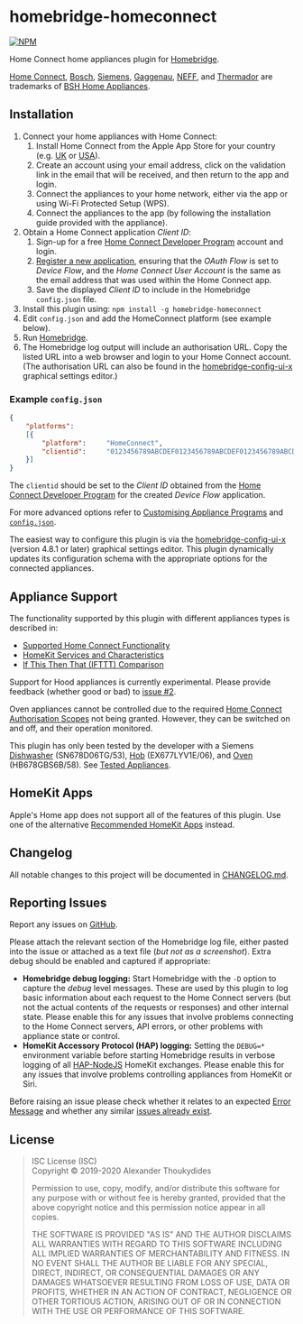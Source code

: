# homebridge-homeconnect

[![NPM](https://nodei.co/npm/homebridge-homeconnect.png)](https://nodei.co/npm/homebridge-homeconnect/)

Home Connect home appliances plugin for [Homebridge](https://github.com/nfarina/homebridge).

[Home Connect](https://www.home-connect.com), [Bosch](https://www.bosch-home.com/), [Siemens](https://www.siemens-home.bsh-group.com/), [Gaggenau](https://www.gaggenau.com/), [NEFF](https://www.neff-home.com/), and [Thermador](https://www.thermador.com/) are trademarks of [BSH Home Appliances](https://www.bsh-group.com).

## Installation

1. Connect your home appliances with Home Connect:
   1. Install Home Connect from the Apple App Store for your country (e.g. [UK](https://itunes.apple.com/gb/app/home-connect-app/id901397789) or [USA](https://itunes.apple.com/us/app/home-connect-america/id1134525430)).
   1. Create an account using your email address, click on the validation link in the email that will be received, and then return to the app and login.
   1. Connect the appliances to your home network, either via the app or using Wi-Fi Protected Setup (WPS).
   1. Connect the appliances to the app (by following the installation guide provided with the appliance).
1. Obtain a Home Connect application *Client ID*:
   1. Sign-up for a free [Home Connect Developer Program](https://developer.home-connect.com/user/register) account and login.
   1. [Register a new application](https://developer.home-connect.com/applications/add), ensuring that the *OAuth Flow* is set to *Device Flow*, and the *Home Connect User Account* is the same as the email address that was used within the Home Connect app.
   1. Save the displayed *Client ID* to include in the Homebridge `config.json` file.
1. Install this plugin using: `npm install -g homebridge-homeconnect`
1. Edit `config.json` and add the HomeConnect platform (see example below).
1. Run [Homebridge](https://github.com/nfarina/homebridge).
1. The Homebridge log output will include an authorisation URL. Copy the listed URL into a web browser and login to your Home Connect account. (The authorisation URL can also be found in the [homebridge-config-ui-x](https://github.com/oznu/homebridge-config-ui-x) graphical settings editor.)
 
### Example `config.json`
```JSON
{
    "platforms":
    [{
        "platform":     "HomeConnect",
        "clientid":     "0123456789ABCDEF0123456789ABCDEF0123456789ABCDEF0123456789ABCDEF"
    }]
}
```
The `clientid` should be set to the *Client ID* obtained from the [Home Connect Developer Program](https://developer.home-connect.com/applications) for the created *Device Flow* application.

For more advanced options refer to [Customising Appliance Programs](https://github.com/thoukydides/homebridge-homeconnect/wiki/Programs) and [`config.json`](https://github.com/thoukydides/homebridge-homeconnect/wiki/config.json).

The easiest way to configure this plugin is via the [homebridge-config-ui-x](https://github.com/oznu/homebridge-config-ui-x) (version 4.8.1 or later) graphical settings editor. This plugin dynamically updates its configuration schema with the appropriate options for the connected appliances.

## Appliance Support

The functionality supported by this plugin with different appliances types is described in:
* [Supported Home Connect Functionality](https://github.com/thoukydides/homebridge-homeconnect/wiki/Functionality)
* [HomeKit Services and Characteristics](https://github.com/thoukydides/homebridge-homeconnect/wiki/HomeKit-Mapping)
* [If This Then That (IFTTT) Comparison](https://github.com/thoukydides/homebridge-homeconnect/wiki/IFTTT)

Support for Hood appliances is currently experimental. Please provide feedback (whether good or bad) to [issue #2](https://github.com/thoukydides/homebridge-homeconnect/issues/2).

Oven appliances cannot be controlled due to the required [Home Connect Authorisation Scopes](https://github.com/thoukydides/homebridge-homeconnect/wiki/Scopes) not being granted. However, they can be switched on and off, and their operation monitored.

This plugin has only been tested by the developer with a Siemens [Dishwasher](https://www.siemens-home.bsh-group.com/uk/mysiemens/products/0004436388) (SN678D06TG/53), [Hob](https://www.siemens-home.bsh-group.com/uk/mysiemens/products/0004436379) (EX677LYV1E/06), and [Oven](https://www.siemens-home.bsh-group.com/uk/mysiemens/products/0004401572) (HB678GBS6B/58). See [Tested Appliances](https://github.com/thoukydides/homebridge-homeconnect/wiki/Testing).

## HomeKit Apps

Apple's Home app does not support all of the features of this plugin. Use one of the alternative [Recommended HomeKit Apps](https://github.com/thoukydides/homebridge-homeconnect/wiki/HomeKit-Apps) instead.

## Changelog

All notable changes to this project will be documented in [CHANGELOG.md](CHANGELOG.md).

## Reporting Issues

Report any issues on [GitHub](https://github.com/thoukydides/homebridge-homeconnect/issues/new/choose).

Please attach the relevant section of the Homebridge log file, either pasted into the issue or attached as a text file (*but not as a screenshot*). Extra debug should be enabled and captured if appropriate:
* **Homebridge debug logging:** Start Homebridge with the `-D` option to capture the *debug* level messages. These are used by this plugin to log basic information about each request to the Home Connect servers (but not the actual contents of the requests or responses) and other internal state. Please enable this for any issues that involve problems connecting to the Home Connect servers, API errors, or other problems with appliance state or control.
* **HomeKit Accessory Protocol (HAP) logging:** Setting the `DEBUG=*` environment variable before starting Homebridge results in verbose logging of all [HAP-NodeJS](https://github.com/KhaosT/HAP-NodeJS) HomeKit exchanges. Please enable this for any issues that involve problems controlling appliances from HomeKit or Siri.

Before raising an issue please check whether it relates to an expected [Error Message](https://github.com/thoukydides/homebridge-homeconnect/wiki/Errors) and whether any similar [issues already exist](https://github.com/thoukydides/homebridge-homeconnect/issues?utf8=%E2%9C%93&q=).

## License

> ISC License (ISC)<br>Copyright © 2019-2020 Alexander Thoukydides
>
> Permission to use, copy, modify, and/or distribute this software for any purpose with or without fee is hereby granted, provided that the above copyright notice and this permission notice appear in all copies.
>
> THE SOFTWARE IS PROVIDED "AS IS" AND THE AUTHOR DISCLAIMS ALL WARRANTIES WITH REGARD TO THIS SOFTWARE INCLUDING ALL IMPLIED WARRANTIES OF MERCHANTABILITY AND FITNESS. IN NO EVENT SHALL THE AUTHOR BE LIABLE FOR ANY SPECIAL, DIRECT, INDIRECT, OR CONSEQUENTIAL DAMAGES OR ANY DAMAGES WHATSOEVER RESULTING FROM LOSS OF USE, DATA OR PROFITS, WHETHER IN AN ACTION OF CONTRACT, NEGLIGENCE OR OTHER TORTIOUS ACTION, ARISING OUT OF OR IN CONNECTION WITH THE USE OR PERFORMANCE OF THIS SOFTWARE.

